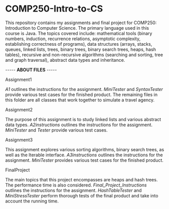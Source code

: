 # COMP250-Intro-to-CS
This repository contains my assignments and final project for COMP250: Introduction to Computer Science. The primary language used in this course is Java. The topics covered include: mathematical tools (binary numbers, induction, recurrence relations, asymptotic complexity, establishing correctness of programs), data structures (arrays, stacks, queues, linked lists, trees, binary trees, binary search trees, heaps, hash tables), recursive and non-recursive algorithms (searching and sorting, tree and graph traversal), abstract data types and inheritance. 

----- **ABOUT FILES** -----

Assignment1

*A1* outlines the instructions for the assignment. 
*MiniTester* and *SyntaxTester* provide various test cases for the finished product.
The remaining files in this folder are all classes that work together to simulate a travel agency.

Assignment2

The purpose of this assignment is to study linked lists and various abstract data types.
*A2instructions* outlines the instructions for the assignment. 
*MiniTester* and *Tester* provide various test cases.

Assignment3

This assignment explores various sorting algorithms, binary search trees, as well as the Iterable interface.
*A3instructions* outlines the instructions for the assignment. 
*MiniTester* provides various test cases for the finished product.

FinalProject

The main topics that this project encompasses are heaps and hash trees. The performance time is also considered.
*Final_Project_Instructions* outlines the instructions for the assignment. 
*HashTableTester* and *MiniStressTester* perform thorough tests of the final product and take into account the running time.
